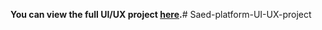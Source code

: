 **You can view the full UI/UX project [here](https://drive.google.com/drive/folders/1N2C8yc5hwBjOy76ODcodPbmJQRWI3bxy).**# Saed-platform-UI-UX-project
